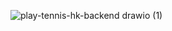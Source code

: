 ![play-tennis-hk-backend drawio (1)](https://github.com/jackychoi26/play-tennis-hk-backend/assets/57091220/fd1da0f7-4267-4ce1-8cca-2eb595e3b109)
